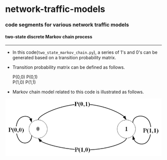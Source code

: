 # network-traffic-models

### code segments for various network traffic models

#### two-state discrete Markov chain process

------------

- In this code(`two_state_markov_chain.py`), a series of 1's and 0's can be generated based on a transition probability matrix.
- Transition probability matrix can be defined as follows. 

    P(0,0)				P(0,1)<br>
    P(1,0)				P(1,1)

- Markov chain model related to this code is illustrated as follows.
<img src = "two_state_markov.png">





